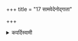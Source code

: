 +++
title = "17 सामवेदेनोद्गाता"

+++

<details><summary>कपर्दिस्वामी</summary>


<details>

<details><summary>हरदत्तः</summary>


<details>

<details><summary>Müller</summary>

The Udgātṛ-priest with the Sāma-veda.
</details>

<details><summary>थिते</summary>

सामवेदेनोद्गाता १७
</details>
